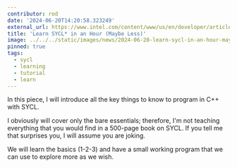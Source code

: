 ```yaml
---
contributor: rod
date: '2024-06-20T14:20:58.323249'
external_url: https://www.intel.com/content/www/us/en/developer/articles/technical/learn-sycl-in-an-hour-maybe-less.html
title: 'Learn SYCL* in an Hour (Maybe Less)'
image: ../../../static/images/news/2024-06-20-learn-sycl-in-an-hour-maybe-less.webp
pinned: true
tags:
  - sycl
  - learning
  - tutorial
  - learn
---
```


In this piece, I will introduce all the key things to know to program in C++ with SYCL.

I obviously will cover only the bare essentials; therefore, I'm not teaching everything that you would find in a 
500-page book on SYCL. If you tell me that surprises you, I will assume you are joking.

We will learn the basics (1-2-3) and have a small working program that we can use to explore more as we wish.
